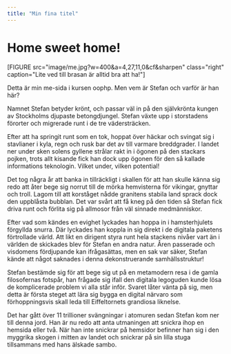 ```yaml
---
title: "Min fina titel"
---
```

Home sweet home!
=========================

[FIGURE src="image/me.jpg?w=400&a=4,27,11,0&cf&sharpen" class="right" caption="Lite ved till brasan är alltid bra att ha!"]

Detta är min me-sida i kursen oophp. Men vem är Stefan och varför är han här?

Namnet Stefan betyder krönt, och passar väl in på den självkrönta kungen av Stockholms djupaste betongdjungel. Stefan växte upp i storstadens förorter och migrerade runt i de tre vädersträcken.

Efter att ha springit runt som en tok, hoppat över häckar och svingat sig i stavlianer i kyla, regn och rusk bar det av till varmare breddgrader. I landet ner under sken solens gyllene strålar rakt in i ögonen på den stackars pojken, trots allt kisande fick han dock upp ögonen för den så kallade informations teknologin. Vilket under, vilken potential!

Det tog några år att banka in tillräckligt i skallen för att han skulle känna sig redo att åter bege sig norrut till de mörka hemvisterna för vikingar, gnyttar och troll. Lagom till att korståget nådde granitens stabila land sprack dock den uppblåsta bubblan. Det var svårt att få kneg på den tiden så Stefan fick driva runt och förlita sig på allmosor från väl sinnade medmänniskor.

Efter vad som kändes en evighet lyckades han hoppa in i hamsterhjulets förgyllda snurra. Där lyckades han koppla in sig direkt i de digitala paketens förtrollade värld. Att likt en dirigent styra runt hela stackens nivåer vart än i världen de skickades blev för Stefan en andra natur. Åren passerade och visdomens fördjupande kan ifrågasättas, men en sak var säker, Stefan kände att något saknades i denna dekonstruerande samhällsstruktur!

Stefan bestämde sig för att bege sig ut på en metamodern resa i de gamla filosofernas fotspår, han frågade sig ifall den digitala legoguden kunde lösa de komplicerade problem vi alla står inför. Svaret låter vänta på sig, men detta är första steget att lära sig bygga en digital närvaro som förhoppningsvis skall leda till Eiffeltornets grandiosa liknelse.

Det har gått över 11 trillioner svängningar i atomuren sedan Stefan kom ner till denna jord. Han är nu redo att anta utmaningen att snickra ihop en hemsida eller två. När han inte snickrar på hemsidor befinner han sig i den myggrika skogen i mitten av landet och snickrar på sin lilla stuga tillsammans med hans älskade sambo.


